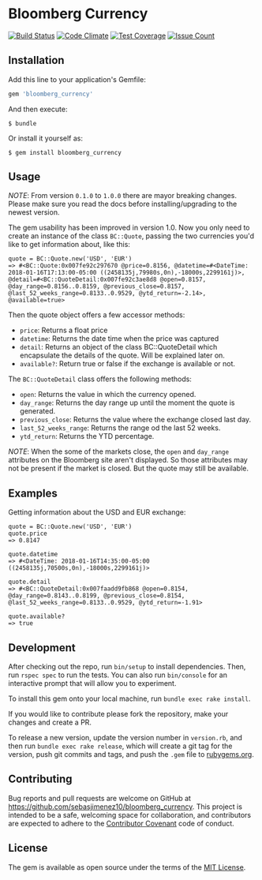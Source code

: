 # Bloomberg Currency

[![Build Status](https://travis-ci.org/sebasjimenez10/bloomberg_currency.svg?branch=master)](https://travis-ci.org/sebasjimenez10/bloomberg_currency) [![Code Climate](https://codeclimate.com/github/sebasjimenez10/bloomberg_currency/badges/gpa.svg)](https://codeclimate.com/github/sebasjimenez10/bloomberg_currency) [![Test Coverage](https://codeclimate.com/github/sebasjimenez10/bloomberg_currency/badges/coverage.svg)](https://codeclimate.com/github/sebasjimenez10/bloomberg_currency/coverage) [![Issue Count](https://codeclimate.com/github/sebasjimenez10/bloomberg_currency/badges/issue_count.svg)](https://codeclimate.com/github/sebasjimenez10/bloomberg_currency)



## Installation

Add this line to your application's Gemfile:

```ruby
gem 'bloomberg_currency'
```

And then execute:

    $ bundle

Or install it yourself as:

    $ gem install bloomberg_currency

## Usage

*NOTE*: From version `0.1.0` to `1.0.0` there are mayor breaking changes. Please make sure you read the docs before installing/upgrading to the newest version.

The gem usability has been improved in version 1.0. Now you only need to create an instance of the class `BC::Quote`, passing the two currencies you'd like to get information about, like this:

```
quote = BC::Quote.new('USD', 'EUR')
=> #<BC::Quote:0x007fe92c297670 @price=0.8156, @datetime=#<DateTime: 2018-01-16T17:13:00-05:00 ((2458135j,79980s,0n),-18000s,2299161j)>, @detail=#<BC::QuoteDetail:0x007fe92c3ae8d8 @open=0.8157, @day_range=0.8156..0.8159, @previous_close=0.8157, @last_52_weeks_range=0.8133..0.9529, @ytd_return=-2.14>, @available=true>
```

Then the quote object offers a few accessor methods:

- `price`: Returns a float price
- `datetime`: Returns the date time when the price was captured
- `detail`: Returns an object of the class BC::QuoteDetail which encapsulate the details of the quote. Will be explained later on.
- `available?`: Return true or false if the exchange is available or not.


The `BC::QuoteDetail` class offers the following methods:

- `open`: Returns the value in which the currency opened.
- `day_range`: Returns the day range up until the moment the quote is generated.
- `previous_close`: Returns the value where the exchange closed last day.
- `last_52_weeks_range`: Returns the range od the last 52 weeks.
- `ytd_return`: Returns the YTD percentage.


*NOTE*: When the some of the markets close, the `open` and `day_range` attributes on the Bloomberg site aren't displayed. So those attributes may not be present if the market is closed. But the quote may still be available.

## Examples

Getting information about the USD and EUR exchange:

```
quote = BC::Quote.new('USD', 'EUR')
quote.price
=> 0.8147

quote.datetime
=> #<DateTime: 2018-01-16T14:35:00-05:00 ((2458135j,70500s,0n),-18000s,2299161j)>

quote.detail
=> #<BC::QuoteDetail:0x007faadd9fb868 @open=0.8154, @day_range=0.8143..0.8199, @previous_close=0.8154, @last_52_weeks_range=0.8133..0.9529, @ytd_return=-1.91>

quote.available?
=> true

```

## Development

After checking out the repo, run `bin/setup` to install dependencies. Then, run `rspec spec` to run the tests. You can also run `bin/console` for an interactive prompt that will allow you to experiment.

To install this gem onto your local machine, run `bundle exec rake install`.

If you would like to contribute please fork the repository, make your changes and create a PR.

To release a new version, update the version number in `version.rb`, and then run `bundle exec rake release`, which will create a git tag for the version, push git commits and tags, and push the `.gem` file to [rubygems.org](https://rubygems.org).

## Contributing

Bug reports and pull requests are welcome on GitHub at https://github.com/sebasjimenez10/bloomberg_currency. This project is intended to be a safe, welcoming space for collaboration, and contributors are expected to adhere to the [Contributor Covenant](http://contributor-covenant.org) code of conduct.


## License

The gem is available as open source under the terms of the [MIT License](http://opensource.org/licenses/MIT).

